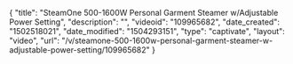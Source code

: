 {
    "title": "SteamOne 500-1600W Personal Garment Steamer w\/Adjustable Power Setting",
    "description": "",
    "videoid": "109965682",
    "date_created": "1502518021",
    "date_modified": "1504293151",
    "type": "captivate",
    "layout": "video",
    "url": "\/v\/steamone-500-1600w-personal-garment-steamer-w-adjustable-power-setting\/109965682"
}